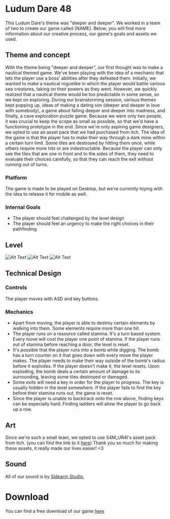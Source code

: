 # Ludum Dare 48

This Ludum Dare's theme was "deeper and deeper". We worked in a team of two to create our game called [NAME]. Below, you will find more information about our creative process, our game's goals and assets we used.

## Theme and concept

With the theme being "deeper and deeper", our first thought was to make a nautical themed game. We've been playing with the idea of a mechanic that lets the player use a boss' abilities after they defeated them. Initially, we wanted to make a nautical roguelike in which the player would battle various sea creatures, taking on their powers as they went. However, we quickly realized that a nautical theme would be too predictable in some sense, so we kept on exploring. 
During our brainstorming session, various themes kept popping up, ideas of making a dating sim (deeper and deeper in love with somebody), a game about falling deeper and deeper into madness, and finally, a cave exploration puzzle game. 
Because we were only two people, it was crucial to keep the scope as small as possible, so that we'd have a functioning prototype in the end. Since we're only aspiring game designers, we opted to use an asset pack that we had purchased from itch. 
The idea of the game is that the player has to make their way through a dark mine within a certain turn limit. Some tiles are destroyed by hitting them once, while others require more hits or are indestructable. Because the player can only see the tiles that are one in front and to the sides of them, they need to evaluate their choices carefully, so that they can reach the exit without running out of turns. 

### Platform

The game is made to be played on Desktop, but we're currently toying with the idea to release it for mobile as well.

### Internal Goals

* The player should feel challenged by the level design
* The player should feel an urgency to make the right choices in their pathfinding

## Level

![Alt Text](https://cdn.discordapp.com/attachments/275293865441755139/836350298191560764/cover.JPG)
![Alt Text](https://cdn.discordapp.com/attachments/275293865441755139/836350278743752724/screenshot_1.JPG)
![Alt Text](https://cdn.discordapp.com/attachments/275293865441755139/836350288457105448/screenshot_1.1.JPG)


## Technical Design

### Controls

The player moves with ASD and key buttons. 

### Mechanics

* Apart from moving, the player is able to destroy certain elements by walking into them. Some elements require more than one hit. 
* The player runs on a resource called stamina. It's a turn based system. Every move will cost the player one point of stamina. If the player runs out of stamina before reaching a door, the level is reset. 
* It's possible that the player runs into a bomb while digging. The bomb has a turn counter on it that goes down with every move the player makes. The player needs to make their way outside of the bomb's radius before it explodes. If the player doesn't make it, the level resets. Upon exploding, the bomb deals a certain amount of damage to its surrounding, leaving some tiles destroyed or damaged. 
* Some exits will need a key in order for the player to progress. The key is usually hidden in the level somewhere. If the player fails to find the key before their stamina runs out, the game is reset. 
* Since the player is unable to backtrack onto the row above, finding keys can be especially hard. Finding ladders will allow the player to go back up a row. 

## Art

Since we're such a small team, we opted to use S4M_UR4I's asset pack from itch. (you can find the link to it [here](https://s4m-ur4i.itch.io/huge-pixelart-asset-pack)) Thank you so much for making these assets, it really made our lives easier! <3

## Sound

All of our sound is by [Sidearm Studio.](https://assetstore.unity.com/packages/audio/sound-fx/ultimate-sound-fx-bundle-151756)


# Download

You can find a free download of our game [here](LINK)
